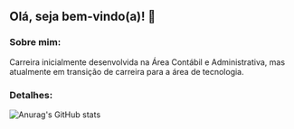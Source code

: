 ## Olá, seja bem-vindo(a)! 👋

### Sobre mim:
Carreira inicialmente desenvolvida na Área Contábil e Administrativa, mas atualmente em transição de carreira para a área de tecnologia. 

### Detalhes: 
![Anurag's GitHub stats](https://github-readme-stats.vercel.app/api?username=Prisciladurao&show_icons=true&theme=merko)
